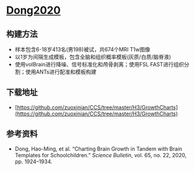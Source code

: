 # [Dong2020](https://github.com/zuoxinian/CCS/tree/master/H3/GrowthCharts)

## 构建方法

* 样本包含6-18岁413名(男198)被试，共674个MRI T1w图像
* 以1岁为间隔生成模板，包含全脑和组织概率模板(灰质/白质/脑脊液)
* 使用volBrain进行降噪、信号标准化和颅骨剥离；使用FSL FAST进行组织分割；使用ANTs进行配准和模板构建

## 下载地址

* [https://github.com/zuoxinian/CCS/tree/master/H3/GrowthCharts](https://github.com/zuoxinian/CCS/tree/master/H3/GrowthCharts)

## 参考资料

* Dong, Hao-Ming, et al. “Charting Brain Growth in Tandem with Brain Templates for Schoolchildren.” *Science Bulletin*, vol. 65, no. 22, 2020, pp. 1924–1934.

